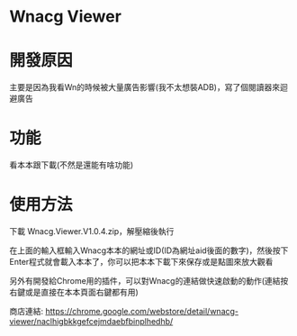 # Wnacg Viewer

# 開發原因
主要是因為我看Wn的時候被大量廣告影響(我不太想裝ADB)，寫了個閱讀器來迴避廣告

# 功能
看本本跟下載(不然是還能有啥功能)

# 使用方法
下載 Wnacg.Viewer.V1.0.4.zip，解壓縮後執行

在上面的輸入框輸入Wnacg本本的網址或ID(ID為網址aid後面的數字)，然後按下Enter程式就會載入本本了，你可以把本本下載下來保存或是點圖來放大觀看

另外有開發給Chrome用的插件，可以對Wnacg的連結做快速啟動的動作(連結按右鍵或是直接在本本頁面右鍵都有用)

商店連結:
https://chrome.google.com/webstore/detail/wnacg-viewer/naclhigbkkgefcejmdaebfbinplhedhb/
